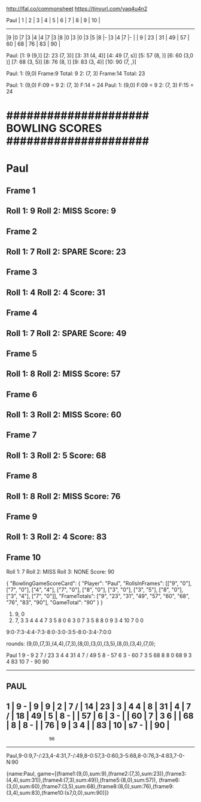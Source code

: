 http://lfal.co/commonsheet
https://tinyurl.com/yaq4u4n2


Paul
|    1    |    2    |    3    |    4    |    5    |    6    |    7    |    8    |    9    |    10    |
_________________________________________________________________________________
|9    |0    |7    |3    |4    |4    |7    |3    |8    |0    |3    |0    |3    |5    |8    |-    |3    |4    |7    |-    |
|     9    |     23    |    31     |    49     |    57     |    60     |    68     |    76     |    83     |    90    |




Paul: [1: 9 (9,)] [2: 23 (7, 3)] [3: 31 (4, 4)] [4: 49 (7, s)] [5: 57 (8, )] [6: 60 (3,0 )] [7: 68 (3, 5)] [8: 76 (8, )] [9: 83 (3, 4)] [10: 90 (7, ,)]

Paul:
1: (9,0)  Frame:9  Total: 9
2: (7, 3) Frame:14 Total: 23

Paul:
1: (9,0)  F:09  =  9
2: (7, 3) F:14 = 24
Paul:
1: (9,0)  F:09  =  9
2: (7, 3) F:15 = 24



#####################
BOWLING SCORES
#####################
=====================
Paul
=====================
Frame 1
---------------------
Roll 1:				9
Roll 2:  		 MISS
Score: 				9
---------------------
Frame 2
---------------------
Roll 1:				7
Roll 2: 		SPARE
Score: 	   		   23
---------------------
Frame 3
---------------------
Roll 1:				4
Roll 2:  			4
Score: 	   		   31
---------------------
Frame 4
---------------------
Roll 1:				7
Roll 2: 		SPARE
Score: 	   		   49
---------------------
Frame 5
---------------------
Roll 1:				8
Roll 2:  		 MISS
Score: 	   		   57
---------------------
Frame 6
---------------------
Roll 1:				3
Roll 2:  		 MISS
Score: 	   		   60
---------------------
Frame 7
---------------------
Roll 1:				3
Roll 2:  			5
Score: 	   		   68
---------------------
Frame 8
---------------------
Roll 1:				8
Roll 2:  		 MISS
Score: 	   		   76
---------------------
Frame 9
---------------------
Roll 1:				3
Roll 2: 			4
Score: 	   		   83
---------------------
Frame 10
---------------------
Roll 1:				7
Roll 2:  		 MISS
Roll 3:			 NONE
Score: 	   		   90




{
 "BowlingGameScoreCard": {
   "Player": "Paul",
   "RollsInFrames": [["9", "0"], ["7", "0"], ["4", "4"], ["7", "0"], ["8", "0"], ["3", "0"], ["3", "5"], ["8", "0"], ["3", "4"], ["7", "0"]],
   "FrameTotals": ["9", "23", "31", "49", "57", "60", "68", "76", "83", "90"],
   "GameTotal": "90"
 }
}



1) 9, 0
2) 7, 3
3
 4
 4
4
 7
 3
5
 8
 0
6
 3
 0
7
 3
 5
8
 8
 0
9
 3
 4
10
 7
 0
 0


 9:0-7:3-4:4-7:3-8:0-3:0-3:5-8:0-3:4-7:0:0

rounds: (9,0),(7,3),(4,4),(7,3),(8,0),(3,0),(3,5),(8,0),(3,4),(7,0);



<player>
	<name>Paul</name>
	<frames>
		<frame>
			<number>1</number>
			<first>9</first>
			<second>-</second>
			<score>9</score>
		</frame>
		<frame>
			<number>2</number>
			<first>7</first>
			<second>/</second>
			<score>23</score>
		</frame>
		<frame>
			<number>3</number>
			<first>4</first>
			<second>4</second>
			<score>31</score>
		</frame>
		<frame>
			<number>4</number>
			<first>7</first>
			<second>/</second>
			<score>49</score>
		</frame>
		<frame>
			<number>5</number>
			<first>8</first>
			<second>-</second>
			<score>57</score>
		</frame>
		<frame>
			<number>6</number>
			<first>3</first>
			<second>-</second>
			<score>60</score>
		</frame>
		<frame>
			<number>7</number>
			<first>3</first>
			<second>5</second>
			<score>68</score>
		</frame>
		<frame>
			<number>8</number>
			<first>8</first>
			<second>0</second>
			<score>68</score>
		</frame>
		<frame>
			<number>9</number>
			<first>3</first>
			<second>4</second>
			<score>83</score>
		</frame>
		<frame>
			<number>10</number>
			<first>7</first>
			<second>-</second>
			<score>90</score>
		</frame>
	</frames>
	<total>90</total>
</player>















------------------------
 PAUL
------------------------
 1 |  9  -   | 9  |   9 |
 2 |  7  /   | 14 |  23 |
 3 |  4  4   | 8  |  31 |
 4 |  7  /   | 18 |  49 |
 5 |  8  -   |   |  57 |
 6 |  3  -   |   |  60 |
 7 |  3  6   |   |  68 |
 8 |  8  -   |   |  76 |
 9 |  3  4   |   |  83 |
10 | s7  -   |   |  90 |
------------------------
                    90
------------------------


<Bowling>
	<Players>
		<Paul>
			<Round1 first="9", second="0", score="9" />
			<Round2 first="7", second="/", score="23" />
			<Round3 first="4", second="4", score="31" />
			<Round4 first="7", second="/", score="49" />
			<Round5 first="8", second="0", score="57" />
			<Round6 first="3", second="0", score="60" />
			<Round7 first="3", second="5", score="68" />
			<Round8 first="8", second="0", score="76" />
			<Round9 first="3", second="4", score="83" />
			<Round10 first="7", second="0", third="N", score="90" />
		</Paul>
	</Players>
</Bowling>

Paul,9-0:9,7-/:23,4-4:31,7-/:49,8-0:57,3-0:60,3-5:68,8-0:76,3-4:83,7-0-N:90

{name:Paul, game=[(frame1:(9,0),sum:9),(frame2:(7,3),sum:23)),(frame3:(4,4),sum:31)),(frame4:(7,3),sum:49)),(frame5:(8,0),sum:57)),
            (frame6:(3,0),sum:60),(frame7:(3,5),sum:68),(frame8:(8,0),sum:76),(frame9:(3,4),sum:83),(frame10:(s7,0,0),sum:90)]}
